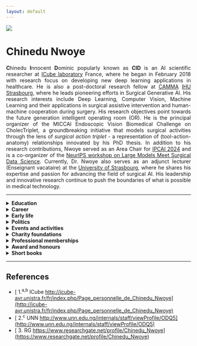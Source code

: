 ```yaml
---
layout: default
---
```


[![](https://img.shields.io/badge/CID-BIOGRAPHY-blue?style=for-the-badge)](#)


# Chinedu Nwoye


<div  style="float:none; font-size:100%; text-align:justify">
<p>
<!--<b>C</b>hinedu <b>I</b>nnocent <b>D</b>ominic popularly known as <b>CID</b> is an AI scientific researcher at <a href="http://icube.unistra.fr/en/">ICube laboratory</a> France, where he began in February 2018 with research focus on developing new deep learning applications in healthcare. His research objectives point towards the future generation intelligent operating room (OR) and imbibes the methodological approaches of computer vision, machine intelligence, deep learning, and the applications thereof to surgical workflow analysis and human-machine cooperation during surgery.
He is currently with the <a href="http://camma.u-strasbg.fr/">CAMMA </a> research lab at IHU Strasbourg, France as a post-doctoral research fellow.
-->

<b>C</b>hinedu <b>I</b>nnocent <b>D</b>ominic popularly known as <b>CID</b> is an AI scientific researcher at <a href="http://icube.unistra.fr/en/">ICube laboratory</a> France, where he began in February 2018 with research focus on developing new deep learning applications in healthcare. He is also a post-doctoral research fellow at <a href="https://camma.unistra.fr/">CAMMA</a>  <a href="https://www.ihu-strasbourg.eu/institut/presentation/">IHU Strasbourg</a>, where he leads pioneering efforts in Surgical Generative AI. His research interests include Deep Learning, Computer Vision, Machine Learning and their applications in surgical assistive intervention and human-machine cooperation during surgery. His research objectives point towards the future generation intelligent operating room (OR). He is the principal organizer of the MICCAI Endoscopic Vision Biomedical Challenge on CholecTriplet, a groundbreaking initiative that models surgical activities through the lens of <i>surgical action triplet</i> - a representation of (tool-action-anatomy) relationships innovated by his PhD thesis. In addition to his research contributions, Nwoye served as an Area Chair for <a href="https://sites.google.com/view/ipcai2024/organization?authuser=0">IPCAI 2024</a> and is a co-organizer of the <a href="https://sites.google.com/view/lm-surg/organization?authuser=0#h.jr8rkdi4w1qf">NeurIPS workshop on Large Models Meet Surgical Data Science</a>. Currently, Dr. Nwoye also serves as an adjunct lecturer (Enseignant vacataire) at the <a href="https://www.unistra.fr/index.php?id=english">University of Strasbourg</a>, where he shares his expertise and passion for advancing the field of surgical AI. His leadership and innovative research continue to push the boundaries of what is possible in medical technology.
</p>


</div>

--------------

<details>
  <summary>    
    <b>Education</b>
  </summary>
<p>
Academically, he earned a Ph.D. in Computer Vision, Deep Learning, and Medical Robotics from the <a href="https://www.unistra.fr/index.php?id=english">University of Strasbourg</a> France. His thesis, which won the <a href="http://ed.math-spi.unistra.fr/doctorat/prix-de-these/">MSII doctoral thesis prize 2022</a>, focused on the use of deep learning techniques for the recognition and detection of surgical tools and fine-grained activities in endoscopic videos and thereoff providing context-awareness and intraoperative decision support in the operating room. This thesis, which innovated the field of surgical action triplet detection and recognition, was supervised by <a href="http://camma.u-strasbg.fr/npadoy">Prof. Nicolas Padoy</a> (Computer Science, University of Strasbourg, France) and <a href="https://www.chru-strasbourg.fr/praticien/mutter-didier/">Prof. Didier Mutter</a> (Digestive and Endocrine Surgery, University Hospital of Strasbourg, France), examined and defended before a stellar panel of <a href="https://campar.in.tum.de/Main/NassirNavabCv">Prof. Nassir Navab</a> (Computer Scicence, TU Munich, Germany & John Hopkins University, USA), <a href="https://www.nct-dresden.de/forschung/departments-and-groups/department-for-translational-surgical-oncology.html">Prof. Stefanie Speidel</a> (Translational Surgical Oncology, NCT Dresden, Germany), and <a href="https://www.artorg.unibe.ch/research/aimi/group_members/persons/prof_dr_sznitman_raphael/index_eng.html">Prof. Raphael Snitzmann</a> (Computer Science, University of Bern, Switzerland).
</p><p>
In 2017, He was among the pioneer students of the <a href="https://cmmrs.mpi-sws.org/">CMMRS</a> pre-doctoral program at Saarbrucken, Germany organized by the <a href="https://www.cornell.edu/">Cornel University</a> USA, <a href="https://www.umd.edu/"> University of Maryland</a> USA and <a href="https://www.mpi-sws.org/">Max-Planck Institute for Software Systems</a> Germany. 
He obtained his second M.Sc. degree in Artificial Intelligence (with Distinction) from the <a href="https://www.southampton.ac.uk/">University of Southampton</a>, United Kingdom. His Master’s thesis focused on the use of machine learning methods for the early diagnosis of skin cancers, conducted in the supervisions of <a href="https://www.southampton.ac.uk/~sm3y07/">Assoc. Prof. Sasan Mahmood</a> and <a href="https://www.ecs.soton.ac.uk/people/jsh2">Prof. Jonathan Hare</a>, and closely in consultations with <a href="https://www.southampton.ac.uk/ifls/about/staff/mn.page">Prof. Mahesan Niranjan</a> and <a href="https://cmg.soton.ac.uk/people/apb1/">Prof. Adam Prugel-Bennett</a>.
</p><p>
He also obtained his first M.Sc. and B.Sc. degrees in Computer Science (with First Class Honours) from the <a href="https://www.unn.edu.ng/"> the University of Nigeria, Nsukka (UNN)</a>. His dissertations at UNN are both focused on the automation of different kinds of service delivery & management systems; supervised by Dr. GAM Ikekeonwu and <a href="https://www.unn.edu.ng/internals/staff/viewProfile/Nzc1">Prof. (Mrs.) Monica Agu</a>.
He is an old boy of Saint Charles Lwanga secondary school and Johnbosco primary school, Onitsha, Anambra State, Nigeria.
</p>
</details>





<details>
  <summary>
    <b>Career</b>
  </summary>
  <p>
  In 2022, He started a post-doctoral research at CAMMA: <a href="http://camma.u-strasbg.fr/">Computational Analysis and Modeling of Medical Activities </a> research group headed by his supervisor <a href="http://camma.u-strasbg.fr/npadoy">Prof. Nicolas Padoy</a>, in a close collaborations with the <a href="https://www.ihu-strasbourg.eu/institut/presentation/">IHU MixSurg institute</a>, the <a href="http://www.ircad.fr/?lng=en">IRCAD institute</a> and the <a href="#">Strasbourg University Hospitals</a> for medical data and other supports. He also belongs to wider research groups, <a href="https://rdh.icube.unistra.fr">RDH (Robotics, Data science and Healthcare technologies)</a> and <a href="http://icube-web.unistra.fr/dsai/index.php/Main_Page">Data Science and Artificial Intelligence (DSAI)</a> in the ICube institute.
  Part of his job include teaching and supervision at the Univeristy of Strasbourg, France.
  </p><p>
  He is also a lecturer at the <a href="https://www.unn.edu.ng/">UNN</a> in the department of computer science, where he began as a graduate teaching assistant in 2014.  He was a Google ambassador between 2010 – 2012 and founded the <a href="#">Software Developers Club (SDC)</a> and <a href="https://cidsoft.com">CIDSoft</a> in Nigeria. 
  </p>
</details>





<details>
  <summary>
    <b>Early life</b>
  </summary>
  
<p> Born to St. Pius Nwoye and Mrs. Mercy Ozonze in Onitsha, Anambra state, Nigeria.</p>
<br />
  
### Family and personal life
<p><br></p>
</details>




<details>
  <summary> <b> Politics</b></summary>
  <p><br></p>
  
</details>

<details>
  <summary> <b>Events and activities</b></summary>
  
<p>Chinedu Nwoye is the lead organizer of CholecTriplet challenge: an endoscopic vision challenge focusing on the automatic [recognition](https://cholectriplet2021.grand-challenge.org) and [detection](https://cholectriplet2022.grand-challenge.org) of surgical action triplets in laparoscopic videos for more helpful AI assistance during surgery.</p>

</details>


<details>
  <summary> <b>Charity foundations</b></summary>
  
<p>He is a co-founding member of <a href="https://africaofourdreaminitiative.org/">African of Our Dreams Initiative (AODI)</a> where he also doubles as the project coordinator. He is also the principal convener of SETUP mentoring scheme for youth education empowerment in Nigeria.</p>
</details>


<details>
  <summary> <b>Professional memberships</b></summary>

<ul>
 <ol>MICCAI Society</ol>   
 <ol>Africai</ol>
 <ol>CVPR Society</ol>
 <ol>Blacks in AI</ol>                 
 <ol>AODI</ol>
 <ol><a href="https://www.cgan.com.ng">CGAN</a> Nigeria.</ol>
</ul>
<p><br></p>
</details>

<details>
  <summary> <b>Award and honours</b></summary>
  <ul>
    <li><a href="http://ed.math-spi.unistra.fr/doctorat/prix-de-these/">Prix de thése</a>, MSII école doctorale, Université dé Strasbourg, 2022</li>
    <li><a href="https://ipcai2019.github.io/">IPCAI audience choice award</a> on best paper presentation, 2019</li>
    <li>NITDEF postgraduate scholarship, 2015</li>
    <li>Best Graduating Student, Computer Science UNN, 2012</li>
    <li>MTNF award of academic excellence, 2010, 2011</li>
    <li>ETISALAT merit academic scholarship, 2010, 2011</li>
  </ul>
  <p><br></p>
</details>

<details>
  <summary> <b>Short books</b></summary>
  <ul>
    <li>Determination: A practical approach for overcoming limitations in life, 2010</li>
    <li>Near Death Experience, 2019</li>
  </ul>
  <p><br></p>
</details>

----

## References

- [ 1.<sup>a,b</sup> ICube http://icube-avr.unistra.fr/fr/index.php/Page_personnelle_de_Chinedu_Nwoye](http://icube-avr.unistra.fr/fr/index.php/Page_personnelle_de_Chinedu_Nwoye)
- [ 2.<sup>c</sup> UNN http://www.unn.edu.ng/internals/staff/viewProfile/ODQ5](http://www.unn.edu.ng/internals/staff/viewProfile/ODQ5)
- [ 3. RG https://www.researchgate.net/profile/Chinedu_Nwoye](https://www.researchgate.net/profile/Chinedu_Nwoye)

